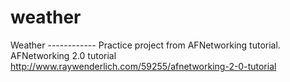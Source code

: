 # weather
Weather ------------ Practice project from AFNetworking tutorial.  AFNetworking 2.0 tutorial http://www.raywenderlich.com/59255/afnetworking-2-0-tutorial
